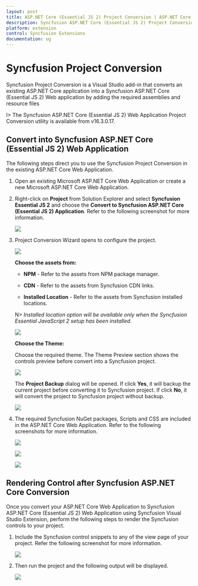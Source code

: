 ```yaml
---
layout: post
title: ASP.NET Core (Essential JS 2) Project Conversion | ASP.NET Core (Essential JS 2) | Syncfusion
description: Syncfusion ASP.NET Core (Essential JS 2) Project Conversion is a Visual Studio add-in that converts an existing ASP.NET Core application into a Syncfusion ASP.NET Core (Essential JS 2) Web application by adding the required Essential JS 2 components
platform: extension
control: Syncfusion Extensions
documentation: ug
---
```


# Syncfusion Project Conversion  

Syncfusion Project Conversion is a Visual Studio add-in that converts an existing ASP.NET Core application into a Syncfusion ASP.NET Core (Essential JS 2) Web application by adding the required assemblies and resource files

I> The Syncfusion ASP.NET Core (Essential JS 2) Web Application Project Conversion utility is available from v16.3.0.17. 

## Convert into Syncfusion ASP.NET Core (Essential JS 2) Web Application 

The following steps direct you to use the Syncfusion Project Conversion in the existing ASP.NET Core Web Application.

1. Open an existing Microsoft ASP.NET Core Web Application or create a new Microsoft ASP.NET Core Web Application. 

2. Right-click on **Project** from Solution Explorer and select **Syncfusion Essential JS 2** and choose the **Convert to Syncfusion ASP.NET Core (Essential JS 2) Application**. Refer to the following screenshot for more information.

   ![](Project-Conversion_images/Project-Conversion_img1.jpg)

3. Project Conversion Wizard opens to configure the project.

   ![](Project-Conversion_images/Project-Conversion_img2.jpg)

   **Choose the assets from:**

   * **NPM** - Refer to the assets from NPM package manager. 

   * **CDN** - Refer to the assets from Syncfusion CDN links.

   * **Installed Location** - Refer to the assets from Syncfusion installed locations.    

   N> *Installed location option will be available only when the Syncfusion Essential JavaScript 2 setup has been installed*.   
   
   ![](Project-Conversion_images/Project-Conversion_img3.jpg)
   
   **Choose the Theme:**
   
   Choose the required theme. The Theme Preview section shows the controls preview before convert into a Syncfusion project.
   
   ![](Project-Conversion_images/Project-Conversion_img4.jpg)

   The **Project Backup** dialog will be opened. If click **Yes**, it will backup the current project before converting it to Syncfusion project. If click **No**, it will convert the project to Syncfusion project without backup.
    
   ![](Project-Conversion_images/Project-Conversion_img5.jpg)   

4. The required Syncfusion NuGet packages, Scripts and CSS are included in the ASP.NET Core Web Application. Refer to the following screenshots for more information.

   ![](Project-Conversion_images/Project-Conversion_img6.jpg)

   ![](Project-Conversion_images/Project-Conversion_img7.jpg)
   
   ![](Project-Conversion_images/Project-Conversion_img8.jpg)

   
## Rendering Control after Syncfusion ASP.NET Core Conversion

Once you convert your ASP.NET Core Web Application to Syncfusion ASP.NET Core (Essential JS 2) Web Application using Syncfusion Visual Studio Extension, perform the following steps to render the Syncfusion controls to your project.

1. Include the Syncfusion control snippets to any of the view page of your project. Refer the following screenshot for more information.

   ![](Project-Conversion_images\Project-Conversion_img9.jpg)

2. Then run the project and the following output will be displayed.

   ![](Project-Conversion_images\Project-Conversion_img10.jpg)
   
   